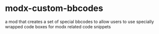 modx-custom-bbcodes
===================

a mod that creates a set of special bbcodes to allow users to use specially wrapped code boxes for modx related code snippets